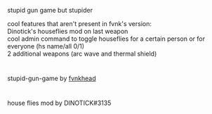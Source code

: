 stupid gun game but stupider <br />

cool features that aren't present in fvnk's version: <br />
Dinotick's houseflies mod on last weapon <br />
cool admin command to toggle houseflies for a certain person or for everyone (hs name/all 0/1) <br />
2 additional weapons (arc wave and thermal shield)
#
stupid-gun-game by [fvnkhead](https://github.com/fvnkhead)
#
house flies mod by DINOTICK#3135

